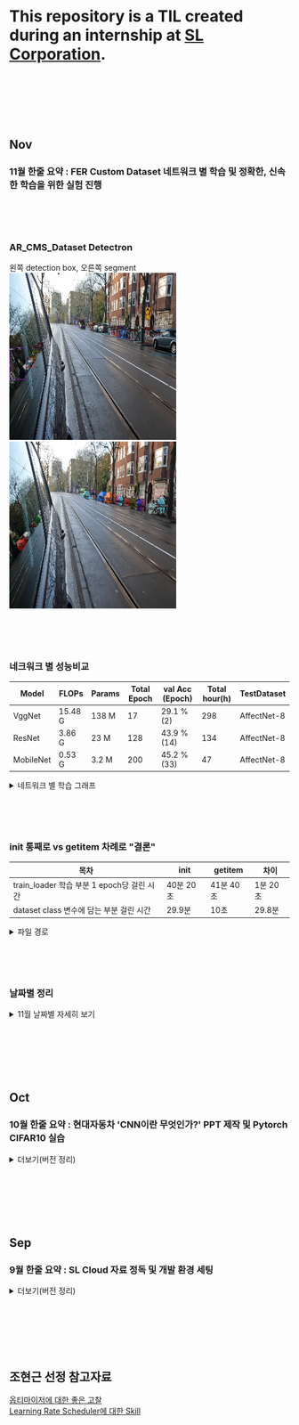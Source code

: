 # This repository is a TIL created during an internship at [SL Corporation](http://www.slworld.com/).


<br/><br/><br/><br/><br/>

## Nov
### 11월 한줄 요약 : FER Custom Dataset 네트워크 별 학습 및 정확한, 신속한 학습을 위한 실험 진행


<br/><br/><br/>



### AR_CMS_Dataset Detectron
왼쪽 detection box, 오른쪽 segment
<img src="./img/detectron_detection.png" width="300" height="300">
<img src="./img/detectron_segment.png" width="300" height="300">


<br/><br/><br/>



### 네크워크 별 성능비교
|Model|FLOPs|Params|Total Epoch|val Acc (Epoch)|Total hour(h)|TestDataset|
|--|--|--|--|--|--|--|
|VggNet|15.48 G|138 M|17|29.1 % (2)|298|AffectNet-8|
|ResNet|3.86 G|23 M|128|43.9 % (14)|134|AffectNet-8|
|MobileNet|0.53 G|3.2 M|200|45.2 % (33)|47|AffectNet-8|

<details>
<summary>네트워크 별 학습 그래프</summary>

vgg, resnet, mobilenet순서   

<img src="./img/vgg_fer.png" width="300" height="300">
<img src="./img/resnet_fer_final.png" width="300" height="300">
<img src="./img/mobilenet_200epoch.png" width="300" height="300">
    
    vgg 재학습 후 고쳐야됨
</details>



<br/><br/><br/>



### init 통째로 vs getitem 차례로 "결론"


|목차|init|getitem|차이|
|--|--|--|--|
|train_loader 학습 부분 1 epoch당 걸린 시간|40분 20초|41분 40초|1분 20초|
|dataset class 변수에 담는 부분 걸린 시간|29.9분|10초|29.8분|
<details>
<summary>파일 경로</summary>

<br/>

`Internship/ResNet_FER/[11.24][ getitem차례로 ] ResNet.ipynb` <br/>
`Internship/ResNet_FER/[11.24][ init통째로 ] ResNet-dataloader부분 시간계산비교.ipynb` <br/>
</details>




<br/><br/><br/>



### 날짜별 정리
<details>
<summary>11월 날짜별 자세히 보기</summary>



<br/><br/><br/>
### 11/30 (수)
---

#### Detectron2 Detection

<br/>

1. AR CMS Dataset/221124/LH *.MP4 File Dectection부분만 진행(상준 선임님) ~~완료~~
    - Segmentation 말고.
    - 일단 1~2개 영상만 먼저 해보기.   
<br/>
왼쪽 detection box, 오른쪽 segment
<img src="./img/detectron_detection.png" width="300" height="300">
<img src="./img/detectron_segment.png" width="300" height="300">

<br/>
2. 아래 class만 남기고 나머지 제외 + Frame Count로 class별 총 갯수 txt로 추출하기.
    - bicycle, person, car, bus, motorcycle, truck


    
<br/><br/><br/>
### 11/29 (화)
---

#### detectron2

<br/>

1. AR CMS Dataset/221124/LH *.MP4 File Detection부분만 진행(상준 선임님)
    - Segmentation 말고.
    - 일단 1~2개 영상만 먼저 해보기.
    
    
    
    
    
    
    
    
    
    
    
    
    

<br/><br/><br/>
### 11/28 (월)
---

#### init 통째로 vs getitem 차례로 "결론"


|목차|init|getitem|차이|
|--|--|--|--|
|train_loader 학습 부분 1 epoch당 걸린 시간|40분 20초|41분 40초|1분 20초|
|dataset class 변수에 담는 부분 걸린 시간|29.9분|10초|29.8분|

1. train_loader 부분 1 epoch당 약 `1분 20초` 정도 차이남.
2. dataset class 부분 약 `29.8분` 정도 차이남.
3. 학습 도중 정지 시키고 `jupyter notebook` 껏다 키니까 `tqdm` 다시 확인 못한다!!

<details>
<summary>파일 경로</summary>

<br/>

`Internship/ResNet_FER/[11.24][ getitem차례로 ] ResNet.ipynb` <br/>
`Internship/ResNet_FER/[11.24][ init통째로 ] ResNet-dataloader부분 시간계산비교.ipynb` <br/>
</details>

#### jupyter notebook에서 cv2.imshow()쓰면 kernel died !!
    대신 `from matplotlib import pyplot as plt`을 써야한다.
    

<br/><br/><br/>
### 11/25 (금) 연차
    ***대학연합특허셀럽캠프 장려상 !!***   
    ***연차 쓴 보람이 있다 !!***





<br/><br/><br/>
### 11/22(화), 11/23(수), 11/24(목)
---

#### 월요일 민규사원님 Feedback 4번
4. Dataloader부분, 아래의 1, 2의 시간 비교 해봐라
    1. init에서 통째로 load
        - class로 불러오는 곳 위 아래에 time 측정해서 정리하고 보여드리기
        1. train_set(28만 장)은 Kernel Dead, val_set(4천장)은 정상작동 가능 확인 (11/23(수))
            - Kernel Dead 타개를 위한 조치사항 ~~(아래를 해도 커널 계속 죽음)~~
                1. [c.NotebookApp.max_buffer_size =10000000000](https://min23th.tistory.com/11)
                2. [limit 500000수정](https://blog.hbsmith.io/too-many-open-files-%EC%97%90%EB%9F%AC-%EB%8C%80%EC%9D%91%EB%B2%95-9b388aea4d4e)
                    <details>
                    <summary>/etc/security/limits.conf</summary>
                    
                    <br/>
    
                    `* hard nofile 500000` <br/>
                    `* soft nofile 500000` <br/>
                    `root hard nofile 500000` <br/>
                    `root soft nofile 500000` <br/>
                    </details>

                3. if문으로 7만장 단위로 쪼개도 안됨.
                    <details>
                    <summary>free -mh 명령어 수행 결과</summary>

                    <br/>

                    ***평상 시***

                    |목차|total|used|free|shared|buff/cache|available|
                    |--|--|--|--|--|--|--|
                    |Mem|15 G|1.0 G|14 G|5.5 M|400 M|14 G|
                    |Swap|2.0 G|1.6 G|406 M|/|/|/|


                    <br/>

                    ***Dead kernel***

                    |목차|total|used|free|shared|buff/cache|available|
                    |--|--|--|--|--|--|--|
                    |Mem|15 G|15 G|141 M|8.9 M|98 M|18 M|
                    |Swap|2.0 G|2.0 G|0 B|/|/|/|
                    </details>

                4. ***다른 방법이 있는지 여쭤보기.***
                    - 이미지 init에서 불러오는게 28만장이라서 안되는 것 같다라고 말씀드리자 메모리 때문에 당연한거라고 하심.
                    - ~~(그럼 난 뭘하고 있던건지..?)~~
                    - 그래서 np.load만 init에서 진행해보라 하심.
                    - 즉, annotation npy file만 init에서 통째로 로드 하고 train코드에서 걸리는 시간 얼마나 줄어드는지(1), Dataset class load시 얼마나 걸리는지(2) 체크해서 말씀 드리기.
        
        2. init에서 label load 코드 정상 작동 확인 (11/24(목))
            - 그러나, getitem 차례로 load(134h), init 통째로 load(143h)으로 측정 되므로 `코드 검토` 및 `tqdm` 활용법 확인 중.
            - `tqdm` 활용법 숙지 완료.
            - 코드 수정을 통한 143h -> 137h로 성능 확보 but, 134시간 보다 단축될 수 있을 것으로 예상하기 때문에 아래 조치 중.
                1. 현재 num_workers 0으로 수정된 부분 확인 -> 2로 다시 고정(동일환경구축)
                2. `for step, batch in tqdm(enumerate(train_loader), desc="train_loader 1epoch"):`
                    - train_loader부분 집중적으로 보기 위한 tqdm설정.
                    - init통째로 vs getitem차례로 1epoch당 시간 측정중
                
                
                
     2. getitem에서 차례로
        - `tqdm` 라이브러리 사용법 익혀서 1 epoch당 걸리는 시간 측정해서 정리하고 보여드리기
            


<br/><br/><br/>
### 11/21(월)
---

#### 0. 잘 그려진 학습 그래프 + 표 정리하기 ==> 진행중
- valid loss 그래프 값들 튀는 이유 발견(`logit.max(1)`) ==> 아닐 수 도 있지만 유력해보임.
- 11/18 학습 중이던 vgg 그래프 이상 ==> 이유 찾아내고 재학습 필요함.

#### 1. loss 먼저 넣고 backward+step vs backward+step후 loss의 차이점을 찾아보라. ==> ~~완료(?)~~


#### 2. 11/14(월) 민규 사원님 Feedback의 결과에 대한 Feedback

1. loss 먼저 넣고 backward+step vs backward+step후 loss의 차이점을 찾아보라. ==> 완료
    - ***민규 사원님이 전달하고자 했던 메세지***
        - `학습(backward+step)을 다 시키고 loss를 출력하는 것 보다, loss를 다 출력하고 학습을 시키는 것이 더 정석이다.`
        - 크게 의미는 없지만, 정석? 관례?를 알려줄려고 했던 Feedback.
<details>
<img src="./img/resnet_fer_11.17_epoch_for문_안에_writer.png" width="300" height="300">
<img src="./img/resnet_loss접근 후 backward step.png" width="300" height="300"> <br/>
차이는 없는듯 보임.

- 이 항목도 다 됬다고 생각했는데...
    - `logit.max(1)` 이거 때문에 valid loss 값이 튀므로 다시 재학습해야 될 수도 있음.
    - 일단 해놨으니까, 해놓은 부분까지 정리 해놓겠음.
        - 경로 : "Internship/ResNet_FER/[11.17][loss.item()->train_loss 수정본][11.15][backward후 loss접근, Bad 예상] ResNet.ipynb"
        - 경로 : "Internship/ResNet_FER/[11.18][loss접근 후 backward+step] ResNet.ipynb"
</details>
    
2. train_loss_visual = loss.item() 이 아니라, = train_loss다. 고쳐라. ==> ~~완료~~
    - train loss 관련 추가된 사항.
        - `train_loss / batch[1].size(0)`이 아니라, `train_loss / total_cnt` 아닌지? ==> ㅇㅇ맞아.

3. 학습 시키고 valid loss 차이점 체크해봐라(because 원인 미상) ==> ~~아직도 모르겠음. valid 데이터셋 라벨링이 잘못된 것 때문인 것으로 추정됨.~~   
여하튼 1~3번 피드백이 찝찝하게 끝남. 지금 code 전체 수정하고 다시 물어봐야됨.
4. Dataloader부분, 아래의 1, 2의 시간 비교 해봐라
    1. init에서 통째로 load
        - class로 불러오는 곳 위 아래에 time 측정해서 정리하고 보여드리기
    2. getitem에서 차례로
        - `tqdm` 라이브러리 사용법 익혀서 1 epoch당 걸리는 시간 측정해서 정리하고 보여드리기



<br/><br/><br/>
### 11/18(금)
---

#### 0. Conv2d 실습
- 참고자료 :
    - https://gaussian37.github.io/dl-pytorch-conv2d/
    - [[딥러닝 일지] Conv2d 알아보기](https://blog.joonas.io/196?category=1016329)
- VGG code review.ipynb file 참고

#### 1. loss 먼저 넣고 backward+step vs backward+step후 loss의 차이점을 찾아보라. ==> 진행 중.
- 경로 : "Internship/ResNet_FER/[11.18][loss접근 후 backward+step] ResNet.ipynb"
#### 2. 잘 그려진 학습 그래프 + 표 정리하기 ==> 진행중
- 지금 vgg만 있으면 되기 때문에 vgg학습중 (11/18)
- 월요일에 출근해서 vgg 학습된거 확인하고 학습 그래프+표 정리 해내기.




<br/><br/><br/>
### 11/17(목)
---

<br/><br/>

#### 나는 Conv2d안에 숫자의 의미를 잘 모르며, 실습해보면서 output찍어봐야할 것 같다.
- 참고자료 : https://gaussian37.github.io/dl-pytorch-conv2d/
- VGG code review.ipynb file 참고

<br/><br/>

#### 11/17 발견사항 + 11/15 실험을 통해 알게된 부분 결론.
결론 : `step, batch For문이 아니라 Epoch for문에 tensorboard writer가 있어야한다.`

<br/><br/>



#### 11/17 발견사항 : 현재 실험 코드 차질 생김
[backward후 loss접근, Bad 예상+tensorboard for문안으로] ResNet.ipynb"   
[backward후 loss접근, Bad 예상] ResNet.ipynb"   
위 코드 파일 둘다 train_loss로 바꿔서 학습시켜야 했는데.,,,,,   
기존에 loss.item()으로 진행함...ㅠ...   
안돼ㅐㅐㅐㅐㅐ (~~다시 학습중.. // 11.18 학습 완료~~)

<details>
<summary>더보기(결과 그래프)</summary>

<!-- summary 아래 한칸 공백 두어야함 -->
### 왼쪽(Epoch for문 안에 writer), 오른쪽(step, batch for문 안에 writer)
<img src="./img/resnet_fer_11.17_epoch_for문_안에_writer.png" width="300" height="300">
<img src="./img/resnet_fer_11.17_step+batch_for문_안에_writer.png" width="300" height="300">

- Epoch for문 안에 writer 학습 코드 경로 : 
    - "Internship/ResNet_FER/[11.17][loss.item()->train_loss 수정본][11.15][backward후 loss접근, Bad 예상] ResNet.ipynb"   
- step, batch for문 안에 writer 학습 코드 경로 : 
    - "Internship/ResNet_FER/[11.17][loss.item()->train_loss 수정본][11.15][backward후 loss접근, Bad 예상+tensorboard for문안으로] ResNet.ipynb" </details>


<br/><br/>


#### 11/15 실험을 통해 알게된 부분.
1. ***step, batch For문 안에 writer*** VS ***Epoch For문 안에 writer***
    - step, batch For문이 아니라 Epoch for문에 tensorboard writer가 있어야한다.



<details>
<summary>더보기(결과 그래프)</summary>

<!-- summary 아래 한칸 공백 두어야함 -->
### 왼쪽(Epoch for문 안에 writer), 오른쪽(step, batch for문 안에 writer)
<img src="./img/resnet_11.15_backward+step후 loss접근.png" width="300" height="300">
<img src="./img/resnet_11.15_writer_in_step_batch_for.png" width="300" height="300">

- Epoch for문 안에 writer 학습 코드 경로 : 
    - "Internship/ResNet_FER/[11.15][backward후 loss접근, Bad 예상] ResNet.ipynb"   
- step, batch for문 안에 writer 학습 코드 경로 : 
    - "Internship/ResNet_FER/[11.15][backward후 loss접근, Bad 예상+tensorboard for문안으로] ResNet.ipynb" </details>






<br/><br/><br/>
### 11/15(화)
---
#### 상준 선임님 과제
1. MobileNet Epoch 끝까지 돌려서 보고하기. ***~~(11/18. 학습 끝)~~***

<details>
<summary>더보기(결과 그래프)</summary>

<!-- summary 아래 한칸 공백 두어야함 -->
### MobileNet
<img src="./img/mobilenet_200epoch.png" width="300" height="300">
    
- 학습 코드 경로 : 
    - "Internship/MoblieNet_FER/[11.15][상준선임님 과제] MobileNet.ipynb"   
</details>







    
    
<br/><br/><br/>
### 11/14(월)
---
#### 민규 사원님 Feedback   

1. loss 먼저 넣고 backward+step vs backward+step후 loss의 차이점을 찾아보라. ==> 11.18 진행 중.
2. train_loss_visual = loss.item() 이 아니라, = train_loss다. 고쳐라. ==> ~~완료~~
3. 학습 시키고 valid loss 차이점 체크해봐라(because 원인 미상) ==> 아직도 모르겠음. valid 데이터셋 라벨링이 잘못된 것 때문인 것으로 추정됨.
4. Dataloader부분, 아래의 1, 2의 시간 비교 해봐라 ==> 민규 사원님 출근하면 물어보기
    1. init에서 통째로 load
    2. getitem에서 차례로

<details>
<summary>더보기(결과 그래프)</summary>

<!-- summary 아래 한칸 공백 두어야함 -->
### "1 번 Feedback"의 결과

### "2 번 Feedback"의 결과
<img src="./img/resnet_fer_after_feedback.png" width="300" height="300"><br/>

긋긋긋 ~!   
vgg, resnet, mobilenet 모두 고침.
</details>







<br/><br/><br/>
### 11/11(금), 11/14(월)
---
|Model|FLOPs|Params|TestDataset|Total Epoch|val Acc (Epoch)|train Acc|총 학습 시간(h)|
|--|--|--|--|--|--|--|--|
|VggNet|15.48 G|138 M|AffectNet-8(상명대, 8-Labels)|17|29.1 % (2)|70.1 %|298|
|ResNet|3.86 G|23 M|AffectNet-8(상명대, 8-Labels)|35|43.9 % (15)|98.3 %|134|
|MobileNet|0.53 G|3.2 M|AffectNet-8(상명대, 8-Labels)|10|42.9 % (9)|- %|47|
|MobileNet|0.53 G|3.2 M|AffectNet-8(상명대, 8-Labels)|200|45.2 % (33)|95.9 %|47|

<details>
<summary>더보기(결과 그래프)</summary>

<!-- summary 아래 한칸 공백 두어야함 -->
### VggNet, ResNet, MobileNet 순서
<img src="./img/vgg_fer.png" width="300" height="300">
<img src="./img/resnet_fer.png" width="300" height="300">
<img src="./img/mobilenet_fer.png" width="300" height="300">

<br/>
    
### 11/15(화) 그래프 이상한 원인 확인.
1. train, valid loss 관련,
    - 학습은 잘 됬지만,, 그래프로 시각화 할 때 내가 잘못한 부분 :
        - `train_loss_visual = loss.item()` 부분 잘못 함. ==> `loss.item()`이 아니라, `train_loss`임. 

2. MobileNet train, val loss + acc 관련,
    - 모바일 넷 그래프를 보면, 혼자 이상한 그래프를 그리고 있다.
    - 코드가 다르기도 하지만, 가장 큰 이유는, learning rate scheduler에서 patience를 너무 낮게 설정해서 lr이 낮아졌고, 그 결과 그래프가 이상하게 나왔다.
    
<br/><br/>


- VggNet 파일 위치 : 
    - "Internship/VGG_FER/[11.11][tensorboard, 17에폭, valid acc 29%] VGG.ipynb"
- ResNet 파일 위치 : 
    - "Internship/ResNet_FER/[11.11][tensorboard, 35에폭, valid acc 43%] ResNet.ipynb"   
- MobileNet 파일 위치: 
    - "Internship/MobileNet_FER/[11.11][tensorboard, 200에폭, valid acc 45.2%] MobileNet.ipynb"</details>




<br/><br/><br/>
### 11/09(수), 11/10(목)   
---
현업에서 성능평가 진행시 아래 표와 같이 정리하여 보고한다.<br/>
|Model|FLOPs|Params|Accuracy(%)|TestDataset|
|--|--|--|--|--|
|EmoNet|16.94G|14 M|75.89|AffectNet-8(상명대, 8-Labels)|
|VggNet|---.---G|-- M|--.--|AffectNet-8(상명대, 8-Labels)|
|ResNet|---.---G|-- M|--.--|AffectNet-8(상명대, 8-Labels)|
<br/>
따라서, 내가 할 일은 아래와 같다.<br/>
1. tensorboard를 활용한 실시간 데이터 학습 점검하는 방법 숙지<br/>
2. Model, FLOPs, Params, Accuracy, TestDataset 작성해보기   




</details>



<br/><br/><br/><br/><br/>


    



## Oct

### 10월 한줄 요약 : 현대자동차 'CNN이란 무엇인가?' PPT 제작 및 Pytorch CIFAR10 실습


<details>
<summary>더보기(버전 정리)</summary>

<!-- summary 아래 한칸 공백 두어야함 -->
목표 : 15333   
torch vision mnist dataset 불러오기   
classification cifar-100   

10/19(수) 아래 유튜브 정독 완료.   
https://www.youtube.com/watch?v=WjkXTZK3P0A&list=PLHOsBEAyYj3xf4i20sCA5o8MgVW5sIiHD&index=16

10/20(목) 유튜브 실습 + dataload + 전처리 포스팅하기.   
</details>








<br/><br/><br/><br/><br/>





## Sep

### 9월 한줄 요약 : SL Cloud 자료 정독 및 개발 환경 세팅
<details>
<summary>더보기(버전 정리)</summary>

<!-- summary 아래 한칸 공백 두어야함 -->
* env py3.6 version 정리
    - torch : 1.10.0
    - 파이참 터미널 cuda : 9.1.85
    - 로컬 터미널 cuda : 10.2.89

* env py3.7 version 정리
    - torch : 1.7.0
    - 파이참 터미널 cuda : 9.1.85
    - 로컬 터미널 cuda : 10.2.89
</details>






<br/><br/><br/><br/><br/>


## 조현근 선정 참고자료
[옵티마이저에 대한 좋은 고찰](https://pozalabs.github.io/Optimizer/)   
[Learning Rate Scheduler에 대한 Skill](https://gaussian37.github.io/dl-pytorch-lr_scheduler/)
